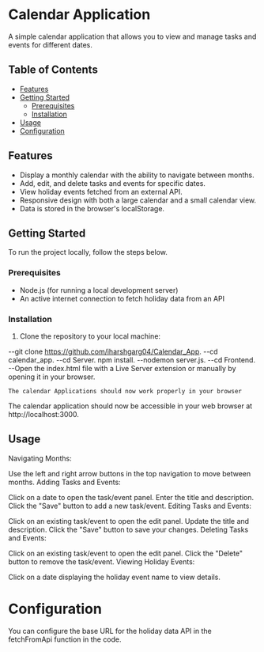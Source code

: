 # Calendar Application

A simple calendar application that allows you to view and manage tasks and events for different dates.

## Table of Contents

- [Features](#features)
- [Getting Started](#getting-started)
  - [Prerequisites](#prerequisites)
  - [Installation](#installation)
- [Usage](#usage)
- [Configuration](#configuration)

## Features

- Display a monthly calendar with the ability to navigate between months.
- Add, edit, and delete tasks and events for specific dates.
- View holiday events fetched from an external API.
- Responsive design with both a large calendar and a small calendar view.
- Data is stored in the browser's localStorage.

## Getting Started

To run the project locally, follow the steps below.

### Prerequisites

- Node.js (for running a local development server)
- An active internet connection to fetch holiday data from an API

### Installation

1. Clone the repository to your local machine:

  --git clone https://github.com/iharshgarg04/Calendar_App.
  --cd calendar_app.
  --cd Server.
    npm install.
  --nodemon server.js.
  --cd Frontend.
  --Open the index.html file with a Live Server extension or manually by opening it in your browser.

    The calendar Applications should now work properly in your browser

The calendar application should now be accessible in your web browser at http://localhost:3000.

## Usage

Navigating Months:

Use the left and right arrow buttons in the top navigation to move between months.
Adding Tasks and Events:

Click on a date to open the task/event panel.
Enter the title and description.
Click the "Save" button to add a new task/event.
Editing Tasks and Events:

Click on an existing task/event to open the edit panel.
Update the title and description.
Click the "Save" button to save your changes.
Deleting Tasks and Events:

Click on an existing task/event to open the edit panel.
Click the "Delete" button to remove the task/event.
Viewing Holiday Events:

Click on a date displaying the holiday event name to view details.

# Configuration

You can configure the base URL for the holiday data API in the fetchFromApi function in the code.

